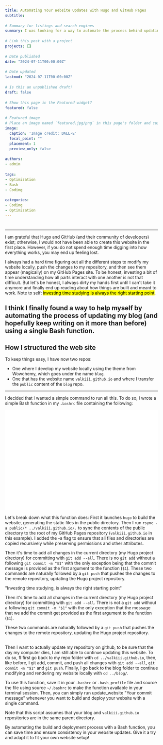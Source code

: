```yaml
---
title: Automating Your Website Updates with Hugo and GitHub Pages
subtitle: 

# Summary for listings and search engines
summary: I was looking for a way to automate the process behind updating my site, and I found one.

# Link this post with a project
projects: []

# Date published
date: "2024-07-11T00:00:00Z"

# Date updated
lastmod: "2024-07-11T00:00:00Z"

# Is this an unpublished draft?
draft: false

# Show this page in the Featured widget?
featured: false

# Featured image
# Place an image named `featured.jpg/png` in this page's folder and customize its options here.
image:
  caption: 'Image credit: DALL-E'
  focal_point: ""
  placement: 1
  preview_only: false

authors:
- admin

tags:
- Optimization
- Bash
- Coding

categories:
- Coding
- Optimization
---
```


#
---
I am grateful that Hugo and GitHub (and their community of developers) exist; otherwise, I would not have been able to create this website in the first place. However, if you do not spend enough time digging into how everything works, you may end up feeling lost.

I always had a hard time figuring out all the different steps to modify my website locally, push the changes to my repository, and then see them appear (magically) on my GitHub Pages site. To be honest, investing a bit of time understanding how all parts interact with one another is not that difficult. But let's be honest, I always dirty my hands first until I can't take it anymore and finally end up reading about how things are built and meant to work. Note to self: <mark>investing time studying is always the right starting point</mark>.

I think I finally found a way to help myself by automating the process of updating my blog (and hopefully keep writing on it more than before) using a single Bash function.
---
## How I structured the web site

To keep things easy, I have now two repos:
- One where I develop my website locally using the theme from Wowchemy, which goes under the name `blog`.
- One that has the website name `valkiii.github.io` and where I transfer the `public` content of the `blog` repo.
---

I decided that I wanted a simple command to run all this. To do so, I wrote a simple Bash function in my `.bashrc` file containing the following:

![alt text](bash_update.svg)


Let's break down what this function does: First it launches `hugo` to build the website, generating the static files in the public directory. Then I run `rsync -a public/* ../valkiii.github.io/.` to sync the contents of the public directory to the root of my GitHub Pages repository (`valkiii.github.io` in this example). I added the -a flag to ensure that all files and directories are copied recursively while preserving permissions and other attributes.

Then it's time to add all changes in the current directory (my Hugo project directory) for committing with `git add --all`. There is no `git add` without a following `git commit -m "$1"` with the only exception being that the commit message is provided as the first argument to the function (`$1`). These two commands are naturally followed by a `git push` that pushes the changes to the remote repository, updating the Hugo project repository.


<div class="container">
  <div class="quote">
    <div class="rectangle"></div>
    <p class="large-text">"Investing time studying, is always the right starting point"</p>
  </div>
   <p>
    Then it's time to add all changes in the current directory (my Hugo project directory) for
    committing with <code>git add --all</code>. There is not a <code>git add</code> without a following <code>git commit -m "$1"</code> with the only exception that the message that we add the commit get provided as the first argument to the function (<code>$1</code>).
  </p>
</div>
 These two commands are naturally followed by a <code>git push</code> that pushes the changes to the remote repository, updating the Hugo project repository.

<br>Then I want to actually update my repository on github, to be sure that the day my computer dies, I am still able to continue updating this website. To do so, fI first go back to my repo folder with `cd ../valkiii.github.io`, then, like before, I git add, commit, and push all changes with `git add --all`, `git commit -m "$1"` and `git push`. Finally, I go back to the blog folder to continue modifying and rendering my website locally with `cd ../blog/`.

To use this function, save it in your `.bashrc` or `.bash_profile` file and source the file using source `~/.bashrc` to make the function available in your terminal session. Then, you can simply run update_website "Your commit message" whenever you want to build and deploy your website with a single command.

Note that this script assumes that your blog and `valkiii.github.io` repositories are in the same parent directory.

By automating the build and deployment process with a Bash function, you can save time and ensure consistency in your website updates. Give it a try and adapt it to fit your own website setup!